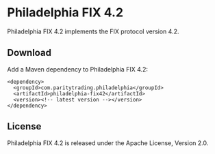 Philadelphia FIX 4.2
====================

Philadelphia FIX 4.2 implements the FIX protocol version 4.2.


Download
--------

Add a Maven dependency to Philadelphia FIX 4.2:

    <dependency>
      <groupId>com.paritytrading.philadelphia</groupId>
      <artifactId>philadelphia-fix42</artifactId>
      <version><!-- latest version --></version>
    </dependency>


License
-------

Philadelphia FIX 4.2 is released under the Apache License, Version 2.0.
